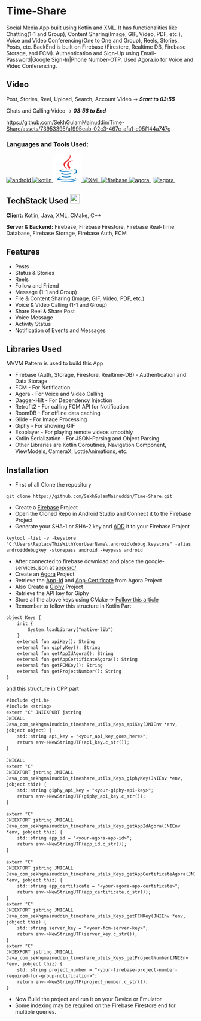 # Time-Share

Social Media App built using Kotlin and XML. It has functionalities like Chatting(1-1 and Group), Content Sharing(Image, GIF, Video, PDF, etc.), Voice and Video Conferencing(One to One and Group), Reels, Stories, Posts, etc. BackEnd is built on Firebase (Firestore, Realtime DB, Firebase Storage, and FCM). Authentication and Sign-Up using Email-Password|Google Sign-In|Phone Number-OTP. Used Agora.io for Voice and Video Conferencing.

## Video
Post, Stories, Reel, Upload, Search, Account Video -> ***Start to 03:55***

Chats and Calling Video -> ***03:56 to End***

https://github.com/SekhGulamMainuddin/Time-Share/assets/73953395/af995eab-02c3-467c-afa1-e05f144a747c


  <h3 align="left">Languages and Tools Used:</h3>
<p> 
  <a href="https://developer.android.com" target="_blank" rel="noreferrer"> <img src="https://user-images.githubusercontent.com/73953395/221414435-71f899f1-d053-4ab6-b235-12e253b2bbd8.png" alt="android" width="75" height="75"/> </a>
  <a href="https://kotlinlang.org" target="_blank" rel="noreferrer"> <img src="https://www.vectorlogo.zone/logos/kotlinlang/kotlinlang-icon.svg" alt="kotlin" width="75" height="75"/> </a> 
  <a href="https://www.java.com" target="_blank" rel="noreferrer"> <img src="https://raw.githubusercontent.com/devicons/devicon/master/icons/java/java-original.svg" alt="java" width="75" height="75"/> </a>
  <a href="https://www.w3schools.com/xml/" target="_blank" rel="noreferrer"> <img src="https://cdn-icons-png.flaticon.com/128/136/136526.png" alt="XML" width="75" height="75"/> </a>
  <a href="https://firebase.google.com/" target="_blank" rel="noreferrer"> <img src="https://www.vectorlogo.zone/logos/firebase/firebase-icon.svg" alt="firebase" width="75" height="75"/> </a> 
  <a href="https://www.agora.io/en/" target="_blank" rel="noreferrer"> <img src="https://www.agora.io/en/wp-content/themes/agora-main/images/agora-logo.svg" alt="agora" width="100" height="60"/> </a> &nbsp; 
   <a href="https://www.agora.io/en/" target="_blank" rel="noreferrer"> <img src="https://www.obilityb2b.com/wp-content/uploads/2017/08/Giphy-icon.png" alt="agora" width="100" height="75"/> </a> &nbsp; 
</p>

## TechStack Used <img src="https://cdn-icons-png.flaticon.com/128/4997/4997543.png" width="25" height="25">

**Client:**  Kotlin, Java, XML, CMake, C++ 

**Server & Backend:**  Firebase, Firebase Firestore, Firebase Real-Time Database, Firebase Storage, Firebase Auth, FCM

## Features
- Posts
- Status & Stories
- Reels
- Follow and Friend
- Message (1-1 and Group)
- File & Content Sharing (Image, GIF, Video, PDF, etc.)
- Voice & Video Calling (1-1 and Group)
- Share Reel & Share Post
- Voice Message
- Activity Status
- Notification of Events and Messages

## Libraries Used
MVVM Pattern is used to build this App
- Firebase (Auth, Storage, Firestore, Realtime-DB) - Authentication and Data Storage
- FCM - For Notification
- Agora - For Voice and Video Calling
- Dagger-Hilt - For Dependency Injection
- Retrofit2 - For calling FCM API for Notification
- RoomDB - For offline data caching
- Glide - For Image Processing
- Giphy - For showing GIF
- Exoplayer - For playing remote videos smoothly
- Kotlin Serialization - For JSON-Parsing and Object Parsing
- Other Libraries are Kotlin Coroutines, Navigation Component, ViewModels, CameraX, LottieAnimations, etc.

## Installation
 - First of all Clone the repository
```
git clone https://github.com/SekhGulamMainuddin/Time-Share.git
```
- Create a [Firebase](https://console.firebase.google.com/) Project
- Open the Cloned Repo in Android Studio and Connect it to the Firebase Project 
- Generate your SHA-1 or SHA-2 key and [ADD](https://stackoverflow.com/questions/39144629/how-to-add-sha-1-to-android-application) it to your Firebase Project
```
keytool -list -v -keystore "C:\Users\ReplaceThisWithYourUserName\.android\debug.keystore" -alias androiddebugkey -storepass android -keypass android
```
- After connected to firebase download and place the google-services.json at [app/src/](https://i.stack.imgur.com/BFmz5.png)
- Create an [Agora](https://console.agora.io/) Project 
- Retrieve the [App-Id]() and [App-Certificate]() from Agora Project
- Also Create a [Giphy](https://developers.giphy.com/) Project
- Retrieve the API key for Giphy
- Store all the above keys using CMake -> [Follow this article](https://www.codementor.io/blog/kotlin-apikeys-7o0g54qk5b)
- Remember to follow this structure in Kotlin Part 
```
object Keys {
    init {
        System.loadLibrary("native-lib")
    }
    external fun apiKey(): String
    external fun giphyKey(): String
    external fun getAppIdAgora(): String
    external fun getAppCertificateAgora(): String
    external fun getFCMKey(): String
    external fun getProjectNumber(): String
}
```
and this structure in CPP part
```
#include <jni.h>
#include <string>
extern "C" JNIEXPORT jstring
JNICALL
Java_com_sekhgmainuddin_timeshare_utils_Keys_apiKey(JNIEnv *env, jobject object) {
    std::string api_key = "<your_api_key_goes_here>";
    return env->NewStringUTF(api_key.c_str());
}

JNICALL
extern "C"
JNIEXPORT jstring JNICALL
Java_com_sekhgmainuddin_timeshare_utils_Keys_giphyKey(JNIEnv *env, jobject thiz) {
    std::string giphy_api_key = "<your-giphy-api-key>";
    return env->NewStringUTF(giphy_api_key.c_str());
}

extern "C"
JNIEXPORT jstring JNICALL
Java_com_sekhgmainuddin_timeshare_utils_Keys_getAppIdAgora(JNIEnv *env, jobject thiz) {
    std::string app_id = "<your-agora-app-id>";
    return env->NewStringUTF(app_id.c_str());
}

extern "C"
JNIEXPORT jstring JNICALL
Java_com_sekhgmainuddin_timeshare_utils_Keys_getAppCertificateAgora(JNIEnv *env, jobject thiz) {
    std::string app_certificate = "<your-agora-app-certificate>";
    return env->NewStringUTF(app_certificate.c_str());
}
extern "C"
JNIEXPORT jstring JNICALL
Java_com_sekhgmainuddin_timeshare_utils_Keys_getFCMKey(JNIEnv *env, jobject thiz) {
    std::string server_key = "<your-fcm-server-key>";
    return env->NewStringUTF(server_key.c_str());
}
extern "C"
JNIEXPORT jstring JNICALL
Java_com_sekhgmainuddin_timeshare_utils_Keys_getProjectNumber(JNIEnv *env, jobject thiz) {
    std::string project_number = "<your-firebase-project-number-required-for-group-notification>";
    return env->NewStringUTF(project_number.c_str());
}
```
- Now Build the project and run it on your Device or Emulator
- Some indexing may be required on the Firebase Firestore end for multiple queries.












